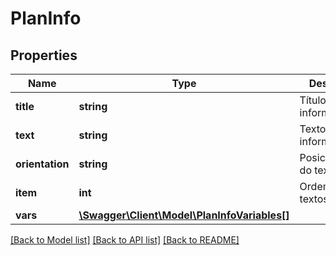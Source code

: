 # PlanInfo

## Properties
Name | Type | Description | Notes
------------ | ------------- | ------------- | -------------
**title** | **string** | Título a informar | [optional] 
**text** | **string** | Texto a informar | [optional] 
**orientation** | **string** | Posicionamento do texto na tela | [optional] 
**item** | **int** | Ordem dos textos na tela | [optional] 
**vars** | [**\Swagger\Client\Model\PlanInfoVariables[]**](PlanInfoVariables.md) |  | [optional] 

[[Back to Model list]](../../README.md#documentation-for-models) [[Back to API list]](../../README.md#documentation-for-api-endpoints) [[Back to README]](../../README.md)

